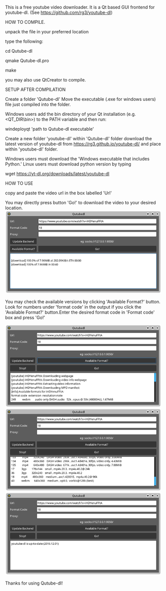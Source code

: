 This is a free youtube video downloader. It is a Qt based GUI frontend for youtube-dl. (See https://github.com/rg3/youtube-dl)

HOW TO COMPILE.

unpack the file in your preferred location

type the following:

cd Qutube-dl

qmake Qutube-dl.pro

make

you may also use QtCreator to compile.

SETUP AFTER COMPILATION

Create a folder 'Qutube-dl'
Move the executable (.exe for windows users) file just compiled into the folder.

Windows users add the bin directory of your Qt installation (e.g. <QT_DIR\bin>) to the PATH variable and then run:

  windeployqt 'path to Qutube-dl executable' 

Create a new folder 'youtube-dl' within 'Qutube-dl' folder
download the latest version of youtube-dl from https://rg3.github.io/youtube-dl/ and place within 'youtube-dl' folder.

Windows users must download the 'Windows executable that includes Python.'
Linux users must download python version by typing

wget https://yt-dl.org/downloads/latest/youtube-dl

HOW TO USE

copy and paste the video url in the box labelled 'Url'

You may directly press button 'Go!' to download the video to your desired location.
![alt tag](https://github.com/samadritakarmakar/Qutube-dl/blob/master/Screeshot_download.png)

You may check the available versions by clicking 'Available Format?' button.
Look for numbers under 'format code' in the output if you click the 'Available Format?' button.Enter the desired format code in 'Format code' box and press 'Go!'

![alt tag](https://github.com/samadritakarmakar/Qutube-dl/blob/master/Screenshot_format_code_1.png)
![alt tag](https://github.com/samadritakarmakar/Qutube-dl/blob/master/Screenshot_format_code_2.png)
![alt tag](https://github.com/samadritakarmakar/Qutube-dl/blob/master/Screenshot_update_backend.png)

Thanks for using Qutube-dl!

